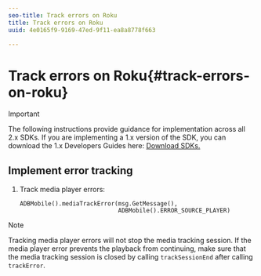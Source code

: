 ```yaml
---
seo-title: Track errors on Roku
title: Track errors on Roku
uuid: 4e0165f9-9169-47ed-9f11-ea8a8778f663

---
```


# Track errors on Roku{#track-errors-on-roku}

>[!IMPORTANT]
>
>The following instructions provide guidance for implementation across all 2.x SDKs. If you are implementing a 1.x version of the SDK, you can download the 1.x Developers Guides here: [Download SDKs.](../../sdk-implement/download-sdks.md)

## Implement error tracking

1. Track media player errors: 

    ```
    ADBMobile().mediaTrackError(msg.GetMessage(), 
                                ADBMobile().ERROR_SOURCE_PLAYER)
    ```

>[!NOTE]
>
>Tracking media player errors will not stop the media tracking session. If the media player error prevents the playback from continuing, make sure that the media tracking session is closed by calling `trackSessionEnd` after calling `trackError`.

